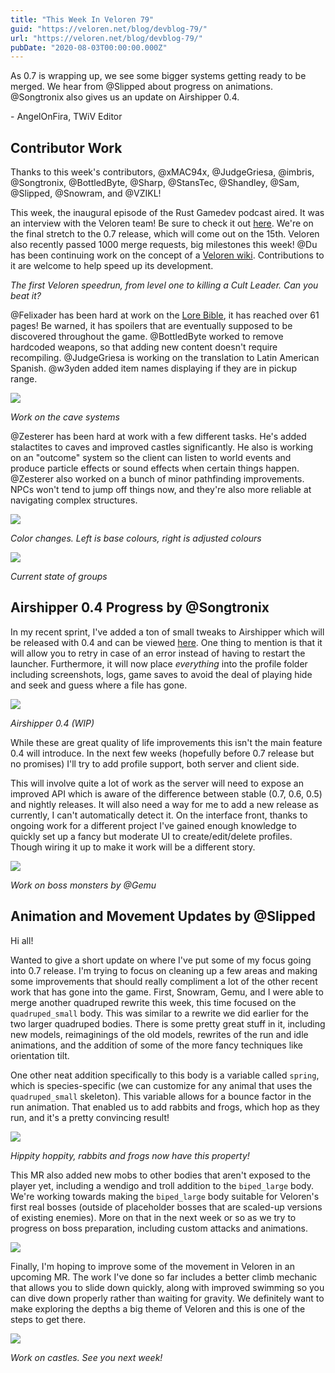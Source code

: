 ```yaml
---
title: "This Week In Veloren 79"
guid: "https://veloren.net/blog/devblog-79/"
url: "https://veloren.net/blog/devblog-79/"
pubDate: "2020-08-03T00:00:00.000Z"
---
```


As 0.7 is wrapping up, we see some bigger systems getting ready to be merged. We hear from @Slipped about progress on animations. @Songtronix also gives us an update on Airshipper 0.4.

\- AngelOnFira, TWiV Editor

Contributor Work
----------------

Thanks to this week's contributors, @xMAC94x, @JudgeGriesa, @imbris, @Songtronix, @BottledByte, @Sharp, @StansTec, @Shandley, @Sam, @Slipped, @Snowram, and @VZIKL!

This week, the inaugural episode of the Rust Gamedev podcast aired. It was an interview with the Veloren team! Be sure to check it out [here](https://rustgamedev.com/episodes/interview-with-team-veloren). We're on the final stretch to the 0.7 release, which will come out on the 15th. Veloren also recently passed 1000 merge requests, big milestones this week! @Du has been continuing work on the concept of a [Veloren wiki](https://octarus.com/veloren/Main_Page). Contributions to it are welcome to help speed up its development.

_The first Veloren speedrun, from level one to killing a Cult Leader. Can you beat it?_

@Felixader has been hard at work on the [Lore Bible](https://gitlab.com/veloren/writing/-/blob/master/Veloren%20-%20Lore%20Design%20Bible.md), it has reached over 61 pages! Be warned, it has spoilers that are eventually supposed to be discovered throughout the game. @BottledByte worked to remove hardcoded weapons, so that adding new content doesn't require recompiling. @JudgeGriesa is working on the translation to Latin American Spanish. @w3yden added item names displaying if they are in pickup range.

![](https://s3.eu-central-2.wasabisys.com/veloren-blog/cdn/541307708146581519/740391671857938562/ukao9wrv60e51.png)

_Work on the cave systems_

@Zesterer has been hard at work with a few different tasks. He's added stalactites to caves and improved castles significantly. He also is working on an "outcome" system so the client can listen to world events and produce particle effects or sound effects when certain things happen. @Zesterer also worked on a bunch of minor pathfinding improvements. NPCs won't tend to jump off things now, and they're also more reliable at navigating complex structures.

![](https://s3.eu-central-2.wasabisys.com/veloren-blog/cdn/481112886308110339/740245602616606790/unknown.png)

_Color changes. Left is base colours, right is adjusted colours_

![](https://s3.eu-central-2.wasabisys.com/veloren-blog/cdn/541307708146581519/740518559150637056/unknown.png)

_Current state of groups_

Airshipper 0.4 Progress by @Songtronix
--------------------------------------

In my recent sprint, I've added a ton of small tweaks to Airshipper which will be released with 0.4 and can be viewed [here](https://github.com/Songtronix/Airshipper/pull/69). One thing to mention is that it will allow you to retry in case of an error instead of having to restart the launcher. Furthermore, it will now place _everything_ into the profile folder including screenshots, logs, game saves to avoid the deal of playing hide and seek and guess where a file has gone.

![](https://s3.eu-central-2.wasabisys.com/veloren-blog/cdn/590304034175451166/739829751405084722/airshipper-0.4.gif)

_Airshipper 0.4 (WIP)_

While these are great quality of life improvements this isn't the main feature 0.4 will introduce. In the next few weeks (hopefully before 0.7 release but no promises) I'll try to add profile support, both server and client side.

This will involve quite a lot of work as the server will need to expose an improved API which is aware of the difference between stable (0.7, 0.6, 0.5) and nightly releases. It will also need a way for me to add a new release as currently, I can't automatically detect it. On the interface front, thanks to ongoing work for a different project I've gained enough knowledge to quickly set up a fancy but moderate UI to create/edit/delete profiles. Though wiring it up to make it work will be a different story.

![](https://s3.eu-central-2.wasabisys.com/veloren-blog/cdn/597826574095613962/739816706737831946/unknown.png)

_Work on boss monsters by @Gemu_

Animation and Movement Updates by @Slipped
------------------------------------------

Hi all!

Wanted to give a short update on where I've put some of my focus going into 0.7 release. I'm trying to focus on cleaning up a few areas and making some improvements that should really compliment a lot of the other recent work that has gone into the game. First, Snowram, Gemu, and I were able to merge another quadruped rewrite this week, this time focused on the `quadruped_small` body. This was similar to a rewrite we did earlier for the two larger quadruped bodies. There is some pretty great stuff in it, including new models, reimaginings of the old models, rewrites of the run and idle animations, and the addition of some of the more fancy techniques like orientation tilt.

One other neat addition specifically to this body is a variable called `spring`, which is species-specific (we can customize for any animal that uses the `quadruped_small` skeleton). This variable allows for a bounce factor in the run animation. That enabled us to add rabbits and frogs, which hop as they run, and it's a pretty convincing result!

![](https://s3.eu-central-2.wasabisys.com/veloren-blog/cdn/542712513767145484/740336528462577765/screenshot_1596580330874.png)

_Hippity hoppity, rabbits and frogs now have this property!_

This MR also added new mobs to other bodies that aren't exposed to the player yet, including a wendigo and troll addition to the `biped_large` body. We're working towards making the `biped_large` body suitable for Veloren's first real bosses (outside of placeholder bosses that are scaled-up versions of existing enemies). More on that in the next week or so as we try to progress on boss preparation, including custom attacks and animations.

![](https://s3.eu-central-2.wasabisys.com/veloren-blog/cdn/542712513767145484/740335508919681044/screenshot_1596580124456.png)

Finally, I'm hoping to improve some of the movement in Veloren in an upcoming MR. The work I've done so far includes a better climb mechanic that allows you to slide down quickly, along with improved swimming so you can dive down properly rather than waiting for gravity. We definitely want to make exploring the depths a big theme of Veloren and this is one of the steps to get there.

![](https://s3.eu-central-2.wasabisys.com/veloren-blog/cdn/541307708146581519/740391721598189618/evapo3gu7zd51.png)

_Work on castles. See you next week!_